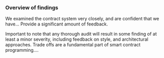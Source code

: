 ### Overview of findings

<!-- Discussion of general impressions, and most important risk factors -->
We examined the contract system very closely, and are confident that we have...
Provide a significant amount of feedback.

Important to note that any thorough audit will result in some finding of at least a minor severity, including feedback on style, and architectural approaches. Trade offs are a fundamental part of smart contract programming....

